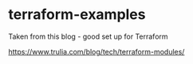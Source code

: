 # terraform-examples

Taken from this blog - good set up for Terraform

https://www.trulia.com/blog/tech/terraform-modules/
